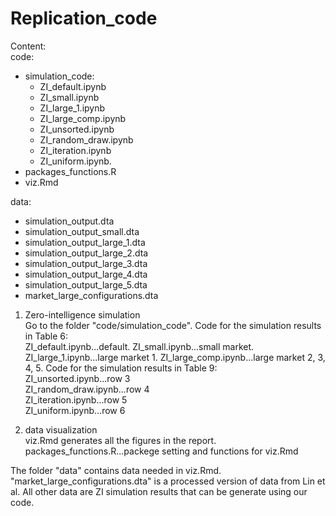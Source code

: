 # Replication_code

Content:  
code:  
- simulation_code:  
  - ZI_default.ipynb 
  - ZI_small.ipynb  
  - ZI_large_1.ipynb  
  - ZI_large_comp.ipynb  
  - ZI_unsorted.ipynb 
  - ZI_random_draw.ipynb 
  - ZI_iteration.ipynb 
  - ZI_uniform.ipynb.  
- packages_functions.R  
- viz.Rmd  
  
data:  
- simulation_output.dta  
- simulation_output_small.dta  
- simulation_output_large_1.dta  
- simulation_output_large_2.dta   
- simulation_output_large_3.dta  
- simulation_output_large_4.dta  
- simulation_output_large_5.dta  
- market_large_configurations.dta  

1. Zero-intelligence simulation  
Go to the folder "code/simulation_code". 
Code for the simulation results in Table 6:  
ZI_default.ipynb...default. 
ZI_small.ipynb...small market. 
ZI_large_1.ipynb...large market 1. 
ZI_large_comp.ipynb...large market 2, 3, 4, 5. 
Code for the simulation results in Table 9:  
ZI_unsorted.ipynb...row 3  
ZI_random_draw.ipynb...row 4  
ZI_iteration.ipynb...row 5  
ZI_uniform.ipynb...row 6  

2. data visualization  
viz.Rmd generates all the figures in the report.  
packages_functions.R...packege setting and functions for viz.Rmd

The folder "data" contains data needed in viz.Rmd. "market_large_configurations.dta" is a processed version of data from Lin et al. All other data are ZI simulation results that can be generate using our code.
